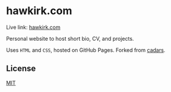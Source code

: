 # hawkirk.com

Live link: [hawkirk.com](https://hawkirk.com/)

Personal website to host short bio, CV, and projects.

Uses `HTML` and `CSS`, hosted on GitHub Pages. Forked from [cadars](https://github.com/cadars/john-doe).

## License

[MIT](docs/LICENSE.txt)
